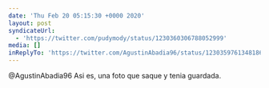 ```yaml
---
date: 'Thu Feb 20 05:15:30 +0000 2020'
layout: post
syndicateUrl:
  - 'https://twitter.com/pudymody/status/1230360306788052999'
media: []
inReplyTo: 'https://twitter.com/AgustinAbadia96/status/1230359761348186112'
---
```

@AgustinAbadia96 Asi es, una foto que saque y tenia guardada.